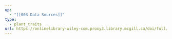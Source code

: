 ```yaml
---
up:
  - "[[003 Data Sources]]"
type:
  - plant_traits
url: https://onlinelibrary-wiley-com.proxy3.library.mcgill.ca/doi/full/10.1111/j.1365-2486.2011.02451.x
---
```

